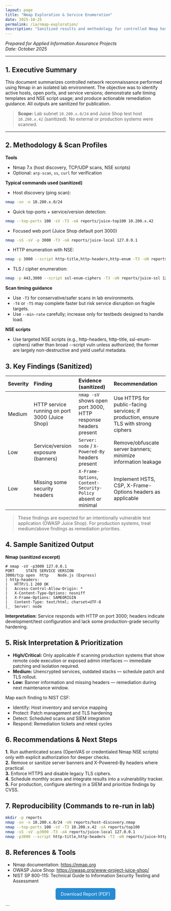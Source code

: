 ```yaml
---
layout: page
title: "Nmap Exploration & Service Enumeration"
date: 2025-10-25
permalink: /ia/nmap-exploration/
description: "Sanitized results and methodology for controlled Nmap host discovery and service enumeration in a lab environment."
---
```


*Prepared for Applied Information Assurance Projects*  
*Date: October 2025*

---

## 1. Executive Summary

This document summarizes controlled network reconnaissance performed using Nmap in an isolated lab environment. The objective was to identify active hosts, open ports, and service versions; demonstrate safe timing templates and NSE script usage; and produce actionable remediation guidance. All outputs are sanitized for publication.

> **Scope:** Lab subnet `10.200.x.0/24` and Juice Shop test host `10.200.x.42` (sanitized). No external or production systems were scanned.

---

## 2. Methodology & Scan Profiles

**Tools**
- Nmap 7.x (host discovery, TCP/UDP scans, NSE scripts)  
- Optional: `arp-scan`, `ss`, `curl` for verification

**Typical commands used (sanitized)**

- Host discovery (ping scan):
```bash
nmap -sn -n 10.200.x.0/24
```

- Quick top-ports + service/version detection:
```bash
nmap --top-ports 100 -sV -T3 -oA reports/juice-top100 10.200.x.42
```

- Focused web port (Juice Shop default port 3000)
```bash
nmap -sS -sV -p 3000 -T3 -oA reports/juice-local 127.0.0.1
```

- HTTP enumeration with NSE:
```bash
nmap -p 3000 --script http-title,http-headers,http-enum -T3 -oN reports/juice-http-info 127.0.0.1
```

- TLS / cipher enumeration:
```bash
nmap -p 443,3000 --script ssl-enum-ciphers -T3 -oN reports/juice-ssl 127.0.0.1
```
**Scan timing guidance**
- Use `-T3` for conservative/safer scans in lab environments.
- `-T4` or `-T5` may complete faster but risk service disruption on fragile targets.
- Use `--min-rate` carefully; increase only for testbeds designed to handle load.  

**NSE scripts**  
- Use targeted NSE scripts (e.g., http-headers, http-title, ssl-enum-ciphers) rather than broad --script vuln unless authorized; the former are largely non-destructive and yield useful metadata.

## 3. Key Findings (Sanitized)  

| **Severity** | **Finding** | **Evidence (sanitized)** |	**Recommendation** |
|:-------------|:------------|:-------------------------|:---------------------|
|Medium | HTTP service running on port 3000 (Juice Shop) | `nmap -sV` shows open port 3000, HTTP response headers present | Use HTTPS for public-facing services; if production, ensure TLS with strong ciphers |
| Low |	Service/version exposure (banners) | `Server: node` / `X-Powered-By` headers present | Remove/obfuscate server banners; minimize information leakage |
| Low |	Missing some security headers |	`X-Frame-Options`, `Content-Security-Policy` absent or minimal | Implement HSTS, CSP, X-Frame-Options headers as applicable |

> These findings are expected for an intentionally vulnerable test application (OWASP Juice Shop). For production systems, treat medium/above findings as remediation priorities.  

## 4. Sample Sanitized Output

**Nmap (sanitized excerpt)**
```text
# nmap -sV -p3000 127.0.0.1
PORT     STATE SERVICE VERSION
3000/tcp open  http    Node.js (Express)
| http-headers:
|   HTTP/1.1 200 OK
|   Access-Control-Allow-Origin: *
|   X-Content-Type-Options: nosniff
|   X-Frame-Options: SAMEORIGIN
|   Content-Type: text/html; charset=UTF-8
|_  Server: node
```

**Interpretation:** Service responds with HTTP on port 3000; headers indicate development/test configuration and lack some production-grade security hardening.  

## 5. Risk Interpretation & Prioritization
- **High/Critical:** Only applicable if scanning production systems that show remote code execution or exposed admin interfaces — immediate patching and isolation required.  
- **Medium:** Unencrypted services, outdated stacks — schedule patch and TLS rollout.  
- **Low:** Banner information and missing headers — remediation during next maintenance window.  

Map each finding to NIST CSF:
- Identify: Host inventory and service mapping
- Protect: Patch management and TLS hardening
- Detect: Scheduled scans and SIEM integration
- Respond: Remediation tickets and retest cycles  

## 6. Recommendations & Next Steps  

**1.** Run authenticated scans (OpenVAS or credentialed Nmap NSE scripts) only with explicit authorization for deeper checks.  
**2.** Remove or sanitize server banners and X-Powered-By headers where practical.  
**3.** Enforce HTTPS and disable legacy TLS ciphers.  
**4.** Schedule monthly scans and integrate results into a vulnerability tracker.  
**5.** For production, configure alerting in a SIEM and prioritize findings by CVSS.  

## 7. Reproducibility (Commands to re-run in lab)

```bash
mkdir -p reports
nmap -sn -n 10.200.x.0/24 -oN reports/host-discovery.nmap
nmap --top-ports 100 -sV -T3 10.200.x.42 -oA reports/top100
nmap -sS -sV -p3000 -T3 -oA reports/juice-local 127.0.0.1
nmap -p3000 --script http-title,http-headers -T3 -oN reports/juice-http-info 127.0.0.1
```

## 8. References & Tools
- Nmap documentation: https://nmap.org  
- OWASP Juice Shop: https://owasp.org/www-project-juice-shop/  
- NIST SP 800-115: Technical Guide to Information Security Testing and Assessment  

<p align="center"> <a href="{{ '/assets/docs/nmap-exploration-results.pdf' | relative_url }}" target="_blank" style="display:inline-block;padding:0.6rem 1rem;background:#268bd2;color:#fff;text-decoration:none;border-radius:6px;">  Download Report (PDF) </a> </p> ```